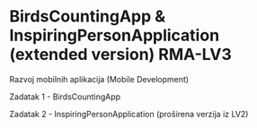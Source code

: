 # BirdsCountingApp & InspiringPersonApplication (extended version) RMA-LV3
Razvoj mobilnih aplikacija (Mobile Development)

Zadatak 1 - BirdsCountingApp

Zadatak 2 - InspiringPersonApplication (proširena verzija iz LV2)
